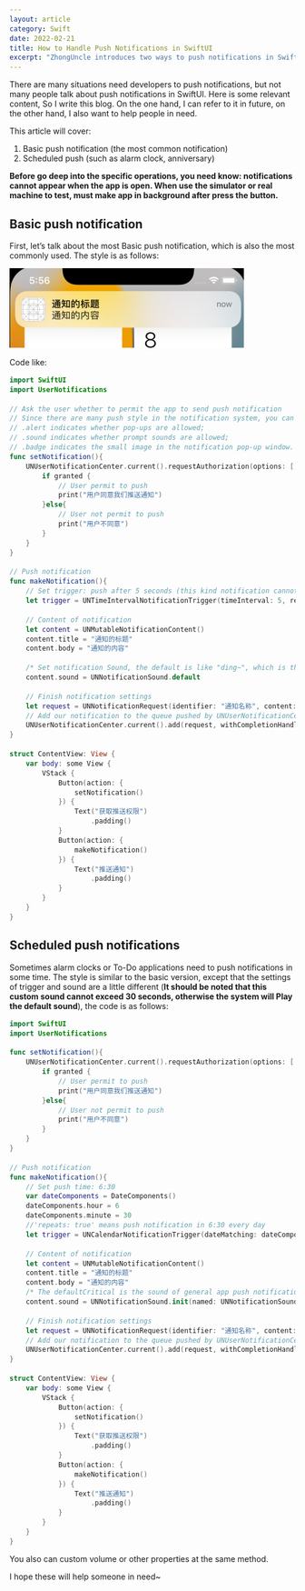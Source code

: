 ```yaml
---
layout: article
category: Swift
date: 2022-02-21
title: How to Handle Push Notifications in SwiftUI
excerpt: "ZhongUncle introduces two ways to push notifications in SwiftUI from ZhongUncle, because no many people talk about how to do in SwiftUI."
---
```

There are many situations need developers to push notifications, but not many people talk about push notifications in SwiftUI. Here is some relevant content, So I write this blog. On the one hand, I can refer to it in future, on the other hand, I also want to help people in need.

This article will cover:
  1. Basic push notification (the most common notification)
  2. Scheduled push (such as alarm clock, anniversary)

**Before go deep into the specific operations, you need know: notifications cannot appear when the app is open. When use the simulator or real machine to test, must make app in background after press the button.**

## Basic push notification
First, let’s talk about the most Basic push notification, which is also the most commonly used. The style is as follows:

![Basic push notification demo](/assets/images/b98af0a25c2b49049246400ad2045c34.png)

Code like:

```swift
import SwiftUI
import UserNotifications

// Ask the user whether to permit the app to send push notification
// Since there are many push style in the notification system, you can go to "Settings" to see them. 
// .alert indicates whether pop-ups are allowed; 
// .sound indicates whether prompt sounds are allowed; 
// .badge indicates the small image in the notification pop-up window.
func setNotification(){
    UNUserNotificationCenter.current().requestAuthorization(options: [.alert, .sound, .badge]){ (granted, _) in
        if granted {
            // User permit to push
            print("用户同意我们推送通知")
        }else{
            // User not permit to push
            print("用户不同意")
        }
    }
}

// Push notification
func makeNotification(){
    // Set trigger: push after 5 seconds (this kind notification cannot repeat push)
    let trigger = UNTimeIntervalNotificationTrigger(timeInterval: 5, repeats: false)
    
    // Content of notification
    let content = UNMutableNotificationContent()
    content.title = "通知的标题"
    content.body = "通知的内容"

    /* Set notification Sound, the default is like "ding~", which is the sound of iMessage. The defaultCritical is the sound of general app push notifications */
    content.sound = UNNotificationSound.default 
    
    // Finish notification settings
    let request = UNNotificationRequest(identifier: "通知名称", content: content, trigger: trigger)
    // Add our notification to the queue pushed by UNUserNotificationCenter
    UNUserNotificationCenter.current().add(request, withCompletionHandler: nil)
}

struct ContentView: View {
    var body: some View {
        VStack {
            Button(action: {
                setNotification()
            }) {
                Text("获取推送权限")
                    .padding()
            }
            Button(action: {
                makeNotification()
            }) {
                Text("推送通知")
                    .padding()
            }
        }
    }
}
```

## Scheduled push notifications
Sometimes alarm clocks or To-Do applications need to push notifications in some time. The style is similar to the basic version, except that the settings of trigger and sound are a little different (**It should be noted that this custom sound cannot exceed 30 seconds, otherwise the system will Play the default sound**), the code is as follows:

```swift
import SwiftUI
import UserNotifications

func setNotification(){
    UNUserNotificationCenter.current().requestAuthorization(options: [.alert, .sound, .badge]){ (granted, _) in
        if granted {
            // User permit to push
            print("用户同意我们推送通知")
        }else{
            // User not permit to push
            print("用户不同意")
        }
    }
}

// Push notification
func makeNotification(){
    // Set push time: 6:30
    var dateComponents = DateComponents()
    dateComponents.hour = 6
    dateComponents.minute = 30
    //'repeats: true' means push notification in 6:30 every day
    let trigger = UNCalendarNotificationTrigger(dateMatching: dateComponents, repeats: true)
    
    // Content of notification
    let content = UNMutableNotificationContent()
    content.title = "通知的标题"
    content.body = "通知的内容"
    /* The defaultCritical is the sound of general app push notifications */
    content.sound = UNNotificationSound.init(named: UNNotificationSoundName("ring.m4a"))
    
    // Finish notification settings
    let request = UNNotificationRequest(identifier: "通知名称", content: content, trigger: trigger)
    // Add our notification to the queue pushed by UNUserNotificationCenter
    UNUserNotificationCenter.current().add(request, withCompletionHandler: nil)
}

struct ContentView: View {
    var body: some View {
        VStack {
            Button(action: {
                setNotification()
            }) {
                Text("获取推送权限")
                    .padding()
            }
            Button(action: {
                makeNotification()
            }) {
                Text("推送通知")
                    .padding()
            }
        }
    }
}
```

You also can custom volume or other properties at the same method.

I hope these will help someone in need~